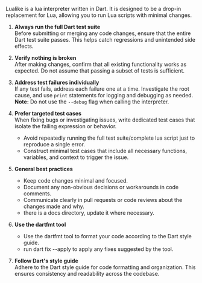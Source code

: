 Lualike is a lua interpreter written in Dart. It is designed to be a drop-in replacement for Lua, allowing you to run Lua scripts with minimal changes.

1. **Always run the full Dart test suite**  
   Before submitting or merging any code changes, ensure that the entire Dart test suite passes. This helps catch regressions and unintended side effects.

2. **Verify nothing is broken**  
   After making changes, confirm that all existing functionality works as expected. Do not assume that passing a subset of tests is sufficient.

3. **Address test failures individually**  
   If any test fails, address each failure one at a time. Investigate the root cause, and use `print` statements for logging and debugging as needed.  
   **Note:** Do not use the `--debug` flag when calling the interpreter.

4. **Prefer targeted test cases**  
   When fixing bugs or investigating issues, write dedicated test cases that isolate the failing expression or behavior.  
   - Avoid repeatedly running the full test suite/complete lua script just to reproduce a single error.
   - Construct minimal test cases that include all necessary functions, variables, and context to trigger the issue.

5. **General best practices**
   - Keep code changes minimal and focused.
   - Document any non-obvious decisions or workarounds in code comments.
   - Communicate clearly in pull requests or code reviews about the changes made and why.
   - there is a docs directory, update it where necessary.

6. **Use the dartfmt tool**
   - Use the dartfmt tool to format your code according to the Dart style guide. 
   - run dart fix --apply to apply any fixes suggested by the tool.
7. **Follow Dart's style guide**  
   Adhere to the Dart style guide for code formatting and organization. This ensures consistency and readability across the codebase.